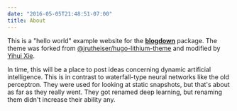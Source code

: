 ```yaml
---
date: "2016-05-05T21:48:51-07:00"
title: About
---
```


This is a "hello world" example website for the [**blogdown**](https://github.com/rstudio/blogdown) package. The theme was forked from [@jrutheiser/hugo-lithium-theme](https://github.com/jrutheiser/hugo-lithium-theme) and modified by [Yihui Xie](https://github.com/yihui/hugo-lithium).

In time, this will be a place to post ideas concerning dynamic artificial intelligence.  This is in contrast to waterfall-type neural networks like the old perceptron. They were used for looking at static snapshots, but that's about as far as they really went. They got renamed deep learning, but renaming them didn't increase their ability any.